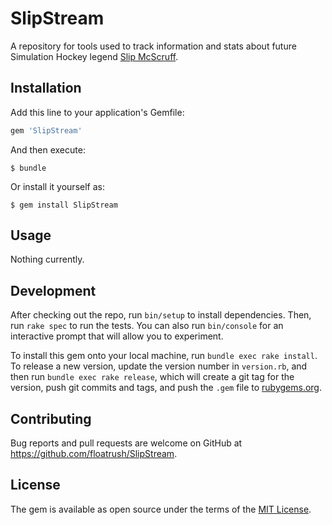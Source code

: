 # SlipStream

A repository for tools used to track information and stats about future Simulation Hockey legend [Slip McScruff](http://simulationhockey.com/showthread.php?tid=89937).

## Installation

Add this line to your application's Gemfile:

```ruby
gem 'SlipStream'
```

And then execute:

    $ bundle

Or install it yourself as:

    $ gem install SlipStream

## Usage

Nothing currently.

## Development

After checking out the repo, run `bin/setup` to install dependencies. Then, run `rake spec` to run the tests. You can also run `bin/console` for an interactive prompt that will allow you to experiment.

To install this gem onto your local machine, run `bundle exec rake install`. To release a new version, update the version number in `version.rb`, and then run `bundle exec rake release`, which will create a git tag for the version, push git commits and tags, and push the `.gem` file to [rubygems.org](https://rubygems.org).

## Contributing

Bug reports and pull requests are welcome on GitHub at https://github.com/floatrush/SlipStream.

## License

The gem is available as open source under the terms of the [MIT License](https://opensource.org/licenses/MIT).
